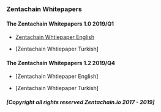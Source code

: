 ### Zentachain Whitepapers

#### The Zentachain Whitepapers 1.0 2019/Q1

* [Zentachain Whtiepaper English](https://zentachain.io/documents/Zentachain-Whitepaper.pdf)

* [Zentachain Whtiepaper Turkish]


#### The Zentachain Whitepapers 1.2 2019/Q4

* [Zentachain Whtiepaper English]

* [Zentachain Whtiepaper Turkish]


##### *[Copyright all rights reserved Zentachain.io 2017 - 2019]*
